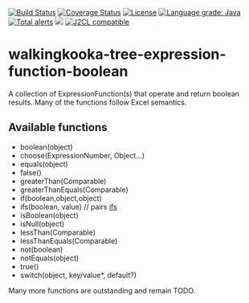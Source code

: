 [![Build Status](https://github.com/mP1/walkingkooka-tree-expression-function-boolean/actions/workflows/build.yaml/badge.svg)](https://github.com/mP1/walkingkooka-tree-expression-function-boolean/actions/workflows/build.yaml/badge.svg)
[![Coverage Status](https://coveralls.io/repos/github/mP1/walkingkooka-tree-expression-function-boolean/badge.svg?branch=master)](https://coveralls.io/github/mP1/walkingkooka-tree-expression-function-boolean?branch=master)
[![License](https://img.shields.io/badge/License-Apache%202.0-blue.svg)](https://opensource.org/licenses/Apache-2.0)
[![Language grade: Java](https://img.shields.io/lgtm/grade/java/g/mP1/walkingkooka-tree-expression-function-boolean.svg?logo=lgtm&logoWidth=18)](https://lgtm.com/projects/g/mP1/walkingkooka-tree-expression-function-boolean/context:java)
[![Total alerts](https://img.shields.io/lgtm/alerts/g/mP1/walkingkooka-tree-expression-function-boolean.svg?logo=lgtm&logoWidth=18)](https://lgtm.com/projects/g/mP1/walkingkooka-tree-expression-function-boolean/alerts/)
![](https://tokei.rs/b1/github/mP1/walkingkooka-tree-expression-function-boolean)
[![J2CL compatible](https://img.shields.io/badge/J2CL-compatible-brightgreen.svg)](https://github.com/mP1/j2cl-central)



# walkingkooka-tree-expression-function-boolean
A collection of ExpressionFunction(s) that operate and return boolean results. Many of the functions follow Excel semantics.



## Available functions

- boolean(object)
- choose(ExpressionNumber, Object...)
- equals(object)
- false()
- greaterThan(Comparable)
- greaterThanEquals(Comparable)
- if(boolean,object,object)
- ifs(boolean, value) //
  pairs [ifs](https://support.microsoft.com/en-us/office/ifs-function-36329a26-37b2-467c-972b-4a39bd951d45)
- isBoolean(object)
- isNull(object)
- lessThan(Comparable)
- lessThanEquals(Comparable)
- not(boolean)
- notEquals(object)
- true()
- switch(object, key/value*, default?)



Many more functions are outstanding and remain TODO.